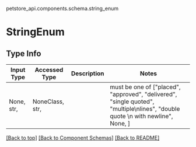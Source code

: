 petstore_api.components.schema.string_enum
<a id="string_enum"></a>
# StringEnum

## Type Info
Input Type | Accessed Type | Description | Notes
------------ | ------------- | ------------- | -------------
None, str,  | NoneClass, str,  |  | must be one of ["placed", "approved", "delivered", "single quoted", "multiple\nlines", "double quote \n with newline", None, ]

[[Back to top]](#top) [[Back to Component Schemas]](../../../README.md#Component-Schemas) [[Back to README]](../../../README.md)
